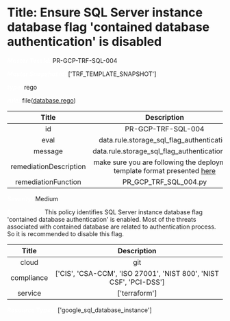 



# Title: Ensure SQL Server instance database flag 'contained database authentication' is disabled


***<font color="white">Master Test Id:</font>*** PR-GCP-TRF-SQL-004

***<font color="white">Master Snapshot Id:</font>*** ['TRF_TEMPLATE_SNAPSHOT']

***<font color="white">type:</font>*** rego

***<font color="white">rule:</font>*** file([database.rego])  
  
  
  
  

|Title|Description|
| :---: | :---: |
|id|PR-GCP-TRF-SQL-004|
|eval|data.rule.storage_sql_flag_authentication|
|message|data.rule.storage_sql_flag_authentication_err|
|remediationDescription|make sure you are following the deployment template format presented <a href='https://cloud.google.com/sql/docs/mysql/admin-api/rest/v1beta4/instances' target='_blank'>here</a>|
|remediationFunction|PR_GCP_TRF_SQL_004.py|


***<font color="white">Severity:</font>*** Medium

***<font color="white">Description:</font>*** This policy identifies SQL Server instance database flag 'contained database authentication' is enabled. Most of the threats associated with contained database are related to authentication process. So it is recommended to disable this flag.  
  
  

|Title|Description|
| :---: | :---: |
|cloud|git|
|compliance|['CIS', 'CSA-CCM', 'ISO 27001', 'NIST 800', 'NIST CSF', 'PCI-DSS']|
|service|['terraform']|


***<font color="white">Resource Types:</font>*** ['google_sql_database_instance']


[database.rego]: https://github.com/prancer-io/prancer-compliance-test/tree/master/google/terraform/database.rego
